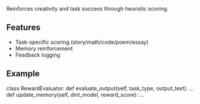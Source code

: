 


Reinforces creativity and task success through heuristic scoring.

## Features

- Task-specific scoring (story/math/code/poem/essay)
- Memory reinforcement
- Feedback logging

## Example


class RewardEvaluator:
    def evaluate_output(self, task_type, output_text):
        ...
    def update_memory(self, dml_model, reward_score):
        ...